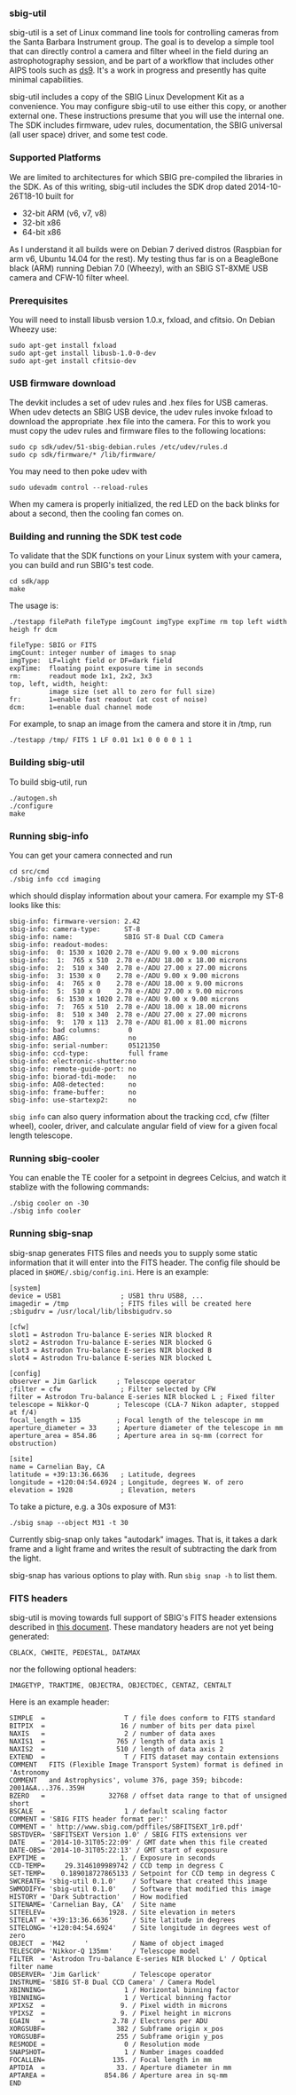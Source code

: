 ### sbig-util

sbig-util is a set of Linux command line tools for controlling cameras
from the Santa Barbara Instrument group.  The goal is to develop a simple
tool that can directly control a camera and filter wheel in the field
during an astrophotography session, and be part of a workflow that
includes other AIPS tools such as [ds9](http://ds9.si.edu).  It's
a work in progress and presently has quite minimal capabilities.

sbig-util includes a copy of the SBIG Linux Development Kit
as a convenience.  You may configure sbig-util to use either this copy,
or another external one.  These instructions presume that you will use
the internal one.  The SDK includes firmware, udev rules, documentation,
the SBIG universal (all user space) driver, and some test code.

### Supported Platforms

We are limited to architectures for which SBIG pre-compiled the
libraries in the SDK.  As of this writing, sbig-util includes the
SDK drop dated 2014-10-26T18-10 built for
* 32-bit ARM (v6, v7, v8)
* 32-bit x86
* 64-bit x86

As I understand it all builds were on Debian 7 derived distros
(Raspbian for arm v6, Ubuntu 14.04 for the rest).  My testing thus
far is on a BeagleBone black (ARM) running Debian 7.0 (Wheezy),
with an SBIG ST-8XME USB camera and CFW-10 filter wheel.

### Prerequisites

You will need to install libusb version 1.0.x, fxload, and cfitsio.
On Debian Wheezy use:
```
sudo apt-get install fxload
sudo apt-get install libusb-1.0-0-dev
sudo apt-get install cfitsio-dev
```

### USB firmware download

The devkit includes a set of udev rules and .hex files for USB cameras.
When udev detects an SBIG USB device, the udev rules invoke fxload to
download the appropriate .hex file into the camera.  For this to work
you must copy the udev rules and firmware files to the following locations:
```
sudo cp sdk/udev/51-sbig-debian.rules /etc/udev/rules.d
sudo cp sdk/firmware/* /lib/firmware/
```
You may need to then poke udev with
```
sudo udevadm control --reload-rules
```
When my camera is properly initialized, the red LED on the back blinks
for about a second, then the cooling fan comes on.

### Building and running the SDK test code

To validate that the SDK functions on your Linux system with your camera,
you can build and run SBIG's test code.
```
cd sdk/app
make
```
The usage is:
```
./testapp filePath fileType imgCount imgType expTime rm top left width heigh fr dcm

fileType: SBIG or FITS
imgCount: integer number of images to snap
imgType:  LF=light field or DF=dark field
expTime:  floating point exposure time in seconds
rm:       readout mode 1x1, 2x2, 3x3 
top, left, width, height:
          image size (set all to zero for full size)
fr:       1=enable fast readout (at cost of noise)
dcm:      1=enable dual channel mode
```
For example, to snap an image from the camera and store it in /tmp, run
```
./testapp /tmp/ FITS 1 LF 0.01 1x1 0 0 0 0 1 1
```

### Building sbig-util

To build sbig-util, run
```
./autogen.sh
./configure
make
```

### Running sbig-info

You can get your camera connected and run
```
cd src/cmd
./sbig info ccd imaging
```
which should display information about your camera.  For example
my ST-8 looks like this:
```
sbig-info: firmware-version: 2.42
sbig-info: camera-type:      ST-8
sbig-info: name:             SBIG ST-8 Dual CCD Camera
sbig-info: readout-modes:
sbig-info:  0: 1530 x 1020 2.78 e-/ADU 9.00 x 9.00 microns
sbig-info:  1:  765 x 510  2.78 e-/ADU 18.00 x 18.00 microns
sbig-info:  2:  510 x 340  2.78 e-/ADU 27.00 x 27.00 microns
sbig-info:  3: 1530 x 0    2.78 e-/ADU 9.00 x 9.00 microns
sbig-info:  4:  765 x 0    2.78 e-/ADU 18.00 x 9.00 microns
sbig-info:  5:  510 x 0    2.78 e-/ADU 27.00 x 9.00 microns
sbig-info:  6: 1530 x 1020 2.78 e-/ADU 9.00 x 9.00 microns
sbig-info:  7:  765 x 510  2.78 e-/ADU 18.00 x 18.00 microns
sbig-info:  8:  510 x 340  2.78 e-/ADU 27.00 x 27.00 microns
sbig-info:  9:  170 x 113  2.78 e-/ADU 81.00 x 81.00 microns
sbig-info: bad columns:       0
sbig-info: ABG:               no
sbig-info: serial-number:     05121350
sbig-info: ccd-type:          full frame
sbig-info: electronic-shutter:no
sbig-info: remote-guide-port: no
sbig-info: biorad-tdi-mode:   no
sbig-info: AO8-detected:      no
sbig-info: frame-buffer:      no
sbig-info: use-startexp2:     no
```

`sbig info` can also query information about the tracking ccd,
cfw (filter wheel), cooler, driver, and calculate angular field of view
for a given focal length telescope.

### Running sbig-cooler

You can enable the TE cooler for a setpoint in degrees Celcius,
and watch it stablize with the following commands:
```
./sbig cooler on -30
./sbig info cooler
```

### Running sbig-snap

sbig-snap generates FITS files and needs you to supply some static
information that it will enter into the FITS header.  The config file
should be placed in `$HOME/.sbig/config.ini`.  Here is an example:
```
[system]
device = USB1               ; USB1 thru USB8, ...
imagedir = /tmp             ; FITS files will be created here
;sbigudrv = /usr/local/lib/libsbigudrv.so

[cfw]
slot1 = Astrodon Tru-balance E-series NIR blocked R
slot2 = Astrodon Tru-balance E-series NIR blocked G
slot3 = Astrodon Tru-balance E-series NIR blocked B
slot4 = Astrodon Tru-balance E-series NIR blocked L

[config]
observer = Jim Garlick     ; Telescope operator
;filter = cfw               ; Filter selected by CFW
filter = Astrodon Tru-balance E-series NIR blocked L ; Fixed filter
telescope = Nikkor-Q       ; Telescope (CLA-7 Nikon adapter, stopped at f/4)
focal_length = 135         ; Focal length of the telescope in mm
aperture_diameter = 33     ; Aperture diameter of the telescope in mm
aperture_area = 854.86     ; Aperture area in sq-mm (correct for obstruction)

[site]
name = Carnelian Bay, CA
latitude = +39:13:36.6636   ; Latitude, degrees
longitude = +120:04:54.6924 ; Longitude, degrees W. of zero
elevation = 1928            ; Elevation, meters
```

To take a picture, e.g. a 30s exposure of M31:
```
./sbig snap --object M31 -t 30
```

Currently sbig-snap only takes "autodark" images.  That is, it takes
a dark frame and a light frame and writes the result of subtracting
the dark from the light.

sbig-snap has various options to play with.  Run `sbig snap -h` to list them.

### FITS headers

sbig-util is moving towards full support of SBIG's FITS header
extensions described in
[this document](http://archive.sbig.com/pdffiles/SBFITSEXT_1r0.pdf).
These mandatory headers are not yet being generated:

```
CBLACK, CWHITE, PEDESTAL, DATAMAX
```

nor the following optional headers:
```
IMAGETYP, TRAKTIME, OBJECTRA, OBJECTDEC, CENTAZ, CENTALT
```
Here is an example header:
```
SIMPLE  =                    T / file does conform to FITS standard
BITPIX  =                   16 / number of bits per data pixel
NAXIS   =                    2 / number of data axes
NAXIS1  =                  765 / length of data axis 1
NAXIS2  =                  510 / length of data axis 2
EXTEND  =                    T / FITS dataset may contain extensions
COMMENT   FITS (Flexible Image Transport System) format is defined in 'Astronomy
COMMENT   and Astrophysics', volume 376, page 359; bibcode: 2001A&A...376..359H
BZERO   =                32768 / offset data range to that of unsigned short
BSCALE  =                    1 / default scaling factor
COMMENT = 'SBIG FITS header format per:'
COMMENT = ' http://www.sbig.com/pdffiles/SBFITSEXT_1r0.pdf'
SBSTDVER= 'SBFITSEXT Version 1.0' / SBIG FITS extensions ver
DATE    = '2014-10-31T05:22:09' / GMT date when this file created
DATE-OBS= '2014-10-31T05:22:13' / GMT start of exposure
EXPTIME =                   1. / Exposure in seconds
CCD-TEMP=     29.3146109989742 / CCD temp in degress C
SET-TEMP=    0.189018727865133 / Setpoint for CCD temp in degress C
SWCREATE= 'sbig-util 0.1.0'    / Software that created this image
SWMODIFY= 'sbig-util 0.1.0'    / Software that modified this image
HISTORY = 'Dark Subtraction'   / How modified
SITENAME= 'Carnelian Bay, CA'  / Site name
SITEELEV=                1928. / Site elevation in meters
SITELAT = '+39:13:36.6636'     / Site latitude in degrees
SITELONG= '+120:04:54.6924'    / Site longitude in degrees west of zero
OBJECT  = 'M42     '           / Name of object imaged
TELESCOP= 'Nikkor-Q 135mm'     / Telescope model
FILTER  = 'Astrodon Tru-balance E-series NIR blocked L' / Optical filter name
OBSERVER= 'Jim Garlick'        / Telescope operator
INSTRUME= 'SBIG ST-8 Dual CCD Camera' / Camera Model
XBINNING=                    1 / Horizontal binning factor
YBINNING=                    1 / Vertical binning factor
XPIXSZ  =                   9. / Pixel width in microns
YPIXSZ  =                   9. / Pixel height in microns
EGAIN   =                 2.78 / Electrons per ADU
XORGSUBF=                  382 / Subframe origin x_pos
YORGSUBF=                  255 / Subframe origin y_pos
RESMODE =                    0 / Resolution mode
SNAPSHOT=                    1 / Number images coadded
FOCALLEN=                 135. / Focal length in mm
APTDIA  =                  33. / Aperture diameter in mm
APTAREA =               854.86 / Aperture area in sq-mm
END
```

